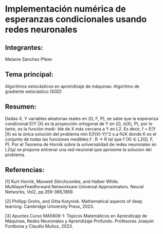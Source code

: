 # Implementación numérica de esperanzas condicionales usando redes neuronales

## Integrantes:

Melanie Sánchez Pfeier

## Tema principal:

Algoritmos estocásticos en aprendizaje de máquinas: Algoritmo de gradiente estocástico (SGD)

## Resumen:

Dadas X, Y variables aleatorias reales en
(Ω, F, P), se sabe que la esperanza condicional 
E(Y |X) es la proyección ortogonal de Y en
(Ω, σ(X), P), por lo tanto, es la función medi-
ble de X más cercana a Y en L2. Es decir,
f = E(Y |X) es la única solución del problema
min E(f(X)-Y)^2 s.a f∈K
donde K es el conjunto de todas las funciones
medibles f : R → R tal que f (X) ∈ L2(Ω, F, P).
Por el Teorema de Hornik sobre la universalidad
de redes neuronales en L2(μ) se propone entrenar una red neuronal
que aproxime la solucion del problema.

## Referencias:

[1] Kurt Hornik, Maxwell Stinchcombe, and
Halber White. MultilayerFeedforward Networksare Universal Approximators. Neural
Networks, Vol2, pp.359-366,1989.

[2] Phillipp Grohs, and Gitta Kutyniok. Mathematical aspects of deep learning. Cambridge University Press, 2023.

[3] Apuntes Curso MA5606-1: Tópicos Matemáticos en Aprendizaje de Máquinas, Redes Neuronales y Aprendizaje Profundo.
Profesores Joaquín Fontbona y Claudio
Muñoz, 2023.
